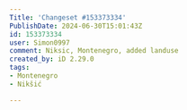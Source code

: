```yaml
---
Title: 'Changeset #153373334'
PublishDate: 2024-06-30T15:01:43Z
id: 153373334
user: Simon0997
comment: Niksic, Montenegro, added landuse
created_by: iD 2.29.0
tags:
- Montenegro
- Nikšić

---
```

